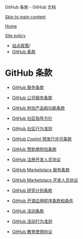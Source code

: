GitHub 条款 - GitHub 文档

[Skip to main content](#main-content)

[Home](/zh)

[Site policy](/zh/site-policy)

* [站点政策](/zh/site-policy)/
* [GitHub 条款](/zh/site-policy/github-terms)

GitHub 条款
==========

* [GitHub 服务条款](/zh/site-policy/github-terms/github-terms-of-service)

* [GitHub 公司服务条款](/zh/site-policy/github-terms/github-corporate-terms-of-service)

* [GitHub 附加产品和功能条款](/zh/site-policy/github-terms/github-terms-for-additional-products-and-features)

* [GitHub 社区指导方针](/zh/site-policy/github-terms/github-community-guidelines)

* [GitHub 社区行为准则](/zh/site-policy/github-terms/github-community-code-of-conduct)

* [GitHub Copilot 预发行许可条款](/zh/site-policy/github-terms/github-copilot-pre-release-license-terms)

* [GitHub 赞助商附加条款](/zh/site-policy/github-terms/github-sponsors-additional-terms)

* [GitHub 注册开发人员协议](/zh/site-policy/github-terms/github-registered-developer-agreement)

* [GitHub Marketplace 服务条款](/zh/site-policy/github-terms/github-marketplace-terms-of-service)

* [GitHub Marketplace 开发人员协议](/zh/site-policy/github-terms/github-marketplace-developer-agreement)

* [GitHub 研究计划条款](/zh/site-policy/github-terms/github-research-program-terms)

* [GitHub 开源应用程序条款和条件](/zh/site-policy/github-terms/github-open-source-applications-terms-and-conditions)

* [GitHub 活动条款](/zh/site-policy/github-terms/github-event-terms)

* [GitHub 活动行为准则](/zh/site-policy/github-terms/github-event-code-of-conduct)

* [GitHub 教育使用协议](/zh/site-policy/github-terms/github-educational-use-agreement)

